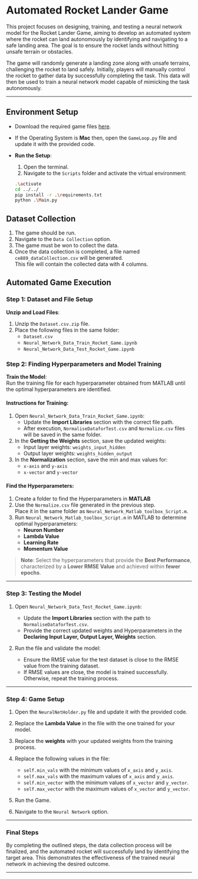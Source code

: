 # Automated Rocket Lander Game

This project focuses on designing, training, and testing a neural network model for the Rocket Lander Game, aiming to develop an automated system where the rocket can land autonomously by identifying and navigating to a safe landing area. The goal is to ensure the rocket lands without hitting unsafe terrain or obstacles.

The game will randomly generate a landing zone along with unsafe terrains, challenging the rocket to land safely. Initially, players will manually control the rocket to gather data by successfully completing the task. This data will then be used to train a neural network model capable of mimicking the task autonomously.

---
## Environment Setup
   
   - Download the required game files [here](https://drive.google.com/drive/folders/1bGAeSXdoBgnuq01MAQWKVm6vQPHrBNDo).
   - If the Operating System is **Mac** then, open the `GameLoop.py` file and update it with the provided code.

     
   - **Run the Setup**:  
        1.   Open the terminal.  
        2.  Navigate to the `Scripts` folder and activate the virtual environment:  
      ```bash
      .\activate
      cd ../../
      pip install -r .\requirements.txt
      python .\Main.py
        ```

## Dataset Collection     
  1. The game should be run.  
  2. Navigate to the `Data Collection` option.  
  3. The game must be won to collect the data.  
  4. Once the data collection is completed, a file named `ce889_dataCollection.csv` will be generated.  
      This file will contain the collected data with 4 columns. 


## Automated Game Execution
### Step 1: Dataset and File Setup

**Unzip and Load Files**:  
1. Unzip the `Dataset.csv.zip` file.  
2. Place the following files in the same folder:  
   - `Dataset.csv`  
   - `Neural_Network_Data_Train_Rocket_Game.ipynb`  
   - `Neural_Network_Data_Test_Rocket_Game.ipynb`  


### Step 2: Finding Hyperparameters and Model Training 

**Train the Model**:  
   Run the training file for each hyperparameter obtained from MATLAB until the optimal hyperparameters are identified.

   #### Instructions for Training:
   1. Open `Neural_Network_Data_Train_Rocket_Game.ipynb`:
      - Update the **Import Libraries** section with the correct file path.
      - After execution, `NormaliseDataforTest.csv` and `Normalize.csv` files will be saved in the same folder.
   2. In the **Getting the Weights** section, save the updated weights:
      - Input layer weights: `weights_input_hidden`
      - Output layer weights: `weights_hidden_output`
   3. In the **Normalization** section, save the min and max values for:  
      - `x-axis` and `y-axis`  
      - `x-vector` and `y-vector` 

   #### Find the Hyperparameters:
   1. Create a folder to find the Hyperparameters in **MATLAB**
   2. Use the `Normalize.csv` file generated in the previous step.  
      Place it in the same folder as `Neural_Network_Matlab_toolbox_Script.m`.
   3. Run `Neural_Network_Matlab_toolbox_Script.m` in MATLAB to determine optimal hyperparameters:
      - **Neuron Number**
      - **Lambda Value**
      - **Learning Rate**
      - **Momentum Value**
 > **Note**: Select the hyperparameters that provide the **Best Performance**, characterized by a **Lower RMSE Value** and achieved within **fewer epochs**.
---

### Step 3: Testing the Model

1. Open `Neural_Network_Data_Test_Rocket_Game.ipynb`:
   - Update the **Import Libraries** section with the path to `NormaliseDataforTest.csv`.
   - Provide the correct updated weights and Hyperparameters in the **Declaring Input Layer, Output Layer, Weights** section.

2. Run the file and validate the model:
   - Ensure the RMSE value for the test dataset is close to the RMSE value from the training dataset.  
   - If RMSE values are close, the model is trained successfully. Otherwise, repeat the training process.

---

### Step 4: Game Setup

1. Open the `NeuralNetHolder.py` file and update it with the provided code.

2. Replace the **Lambda Value** in the file with the one trained for your model.
3. Replace the **weights** with your updated weights from the training process.
4. Replace the following values in the file:  
     - `self.min_vals` with the minimum values of `x_axis` and `y_axis`.  
     - `self.max_vals` with the maximum values of `x_axis` and `y_axis`.  
     - `self.min_vector` with the minimum values of `x_vector` and `y_vector`.  
     - `self.max_vector` with the maximum values of `x_vector` and `y_vector`.
5. Run the Game.
6. Navigate to the `Neural Network` option.  

---

### Final Steps

By completing the outlined steps, the data collection process will be finalized, and the automated rocket will successfully land by identifying the target area. This demonstrates the effectiveness of the trained neural network in achieving the desired outcome.

---
